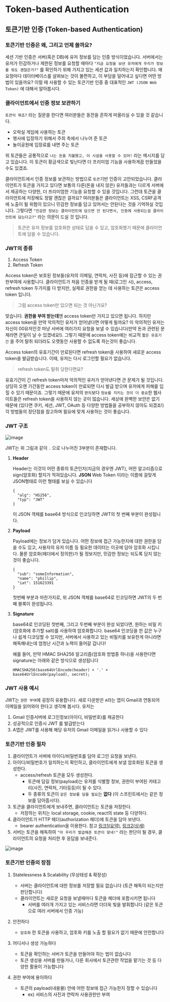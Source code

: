 # Token-based Authentication

## 토큰기반 인증 (Token-based Authentication)

### 토큰기반 인증은 왜, 그리고 언제 쓸까요?

세션 기반 인증은 서버(혹은 DB)에 유저 정보를 담는 인증 방식이었습니다. 서버에서는 유저가 민감하거나 제한된 정보를 요청할 때마다 `"지금 요청을 보낸 유저에게 우리가 정보를 줘도 괜찮은가?"` 를 확인하기 위해 가지고 있는 세션 값과 일치하는지 확인합니다. 매 요청마다 데이터베이스를 살펴보는 것이 불편하고, 이 부담을 덜어내고 싶다면 어떤 방법이 있을까요? 이럴 때 사용할 수 있는 토큰기반 인증 중 대표적인 `JWT (JSON Web Token)` 에 대해서 알아봅시다.

### 클라이언트에서 인증 정보 보관하기

`토큰이 뭐죠?` 라는 질문을 한다면 여러분들은 동전을 흔하게 떠올리실 수 있을 것 같습니다.

- 오락실 게임에 사용하는 토큰
- 행사에 입장하기 위해서 주최 측에서 나누어 준 토큰
- 놀이공원에 입장료를 내면 주는 토큰

위 토큰들은 공통적으로 `나는 돈을 지불했고, 이 시설을 사용할 수 있어!` 라는 메시지를 담고 있습니다. 이 토큰이 황금색으로 빛난다면 더 프리미엄 기능을 사용하게끔 만들었을 수도 있겠죠.

클라이언트에서 인증 정보를 보관하는 방법으로 `토큰`기반 인증이 고안되었습니다. 클라이언트가 토큰을 가지고 있다면 보통의 다른(돈을 내지 않은) 유저들과는 다르게 서버에서 제공하는 다양한, 더 프리미엄한 기능을 요청할 수 있을 것입니다. 그런데 토큰을 클라이언트에 저장해도 정말 괜찮은 걸까요? 여러분들은 클라이언트는 XSS, CSRF공격에 노출이 될 위험이 있으니 민감한 정보를 담고 있어서는 안된다는 것을 기억하실 것입니다. 그렇다면 `"민감한 정보는 클라이언트에 담으면 안 된다면서, 인증에 사용되는걸 클라이언트에 담는다고?"` 라는 의문이 드실 것 입니다.

> 토큰은 유저 정보를 암호화한 상태로 담을 수 있고, 암호화했기 때문에 클라이언트에 담을 수 있습니다.

### JWT의 종류

1. Access Token
2. Refresh Token

Access token은 보호된 정보들(유저의 이메일, 연락처, 사진 등)에 접근할 수 있는 권한부여에 사용합니다. 클라이언트가 처음 인증을 받게 될 때(로그인 시), access, refresh token 두가지를 다 받지만, 실제로 권한을 얻는 데 사용하는 토큰은 access token 입니다.

> 그럼 access token만 있으면 되는 것 아닌가요?

맞습니다. **권한을 부여 받는데**엔 access token만 가지고 있으면 됩니다. 하지만 access token을 만약 악의적인 유저가 얻어냈다면 어떻게 될까요? 이 악의적인 유저는 자신이 00유저인것 마냥 서버에 여러가지 요청을 보낼 수 있습니다(만약 돈과 관련된 문제라면 큰일이 날 수 있겠네요!). 그렇기 때문에 access token에는 비교적 `짧은 유효기간` 을 주어 탈취 되더라도 오랫동안 사용할 수 없도록 하는것이 좋습니다.

Access token의 유효기간이 만료된다면 refresh token을 사용하여 새로운 access token을 발급받습니다. 이때, 유저는 다시 로그인할 필요가 없습니다.

> refresh token도 탈취 당한다면요?

유효기간이 긴 refresh token마저 악의적인 유저가 얻어낸다면 큰 문제가 될 것입니다. 상당히 오랜 기간동안 access token이 만료되면 다시 발급 받으며 유저에게 피해를 입힐 수 있기 때문이죠. 그렇기 때문에 유저의 `편의`보다 `정보를 지키는 것이 더 중요`한 웹사이트들은 refresh token을 사용하지 않는 곳이 많습니다. 세상에 완벽한 보안은 없기 때문에 (있다면 쿠키, 세션, JWT, OAuth 등 다양한 방법들을 공부하지 않아도 되겠죠!) 각 방법들의 장단점을 참고하며 필요에 맞게 사용하는 것이 좋습니다.

### JWT 구조

![image](https://s3.ap-northeast-2.amazonaws.com/urclass-images/bjTILbPyY-1607412302702.png)

JWT는 위 그림과 같이 `.` 으로 나누어진 3부분이 존재합니다.

1. **Header**

   Header는 이것이 어떤 종류의 토큰인지(지금의 경우엔 JWT), 어떤 알고리즘으로 sign(암호화) 할지가 적혀있습니다. **JSON** Web Token 이라는 이름에 걸맞게 JSON형태로 이런 형태를 보실 수 있습니다

   ```
   {
     "alg": "HS256",
     "typ": "JWT"
   }
   ```

   이 JSON 객체를 base64 방식으로 인코딩하면 JWT의 첫 번째 부분이 완성됩니다.

2. **Payload**

   Payload에는 정보가 담겨 있습니다. 어떤 정보에 접근 가능한지에 대한 권한을 담을 수도 있고, 사용자의 유저 이름 등 필요한 데이터는 이곳에 담아 암호화 시킵니다. 물론 암호화(헤더에서 정의한)가 될 정보지만, 민감한 정보는 되도록 담지 않는 것이 좋습니다.

   ```
   {
     "sub": "someInformation",
     "name": "phillip",
     "iat": 151623391
   }
   ```

   첫번째 부분과 마찬가지로, 위 JSON 객체를 base64로 인코딩하면 JWT의 두 번째 블록이 완성됩니다.

3. **Signature**

   base64로 인코딩된 첫번째, 그리고 두번째 부분이 완성 되었다면, 원하는 비밀 키(암호화에 추가할 salt)를 사용하여 암호화합니다. base64 인코딩을 한 값은 누구나 쉽게 디코딩할 수 있지만, 서버에서 사용하고 있는 비밀키를 보유한게 아니라면 해독해내는데 엄청난 시간과 노력이 들어갈 겁니다!

   예를 들어, 만약 HMAC SHA256 알고리즘(암호화 방법중 하나)을 사용한다면 signature는 아래와 같은 방식으로 생성됩니다

   ```
   HMACSHA256(base64UrlEncode(header) + '.' + base64UrlEncode(payload), secret);
   ```

### JWT 사용 예시

JWT는 `권한 부여`에 굉장히 유용합니다. 새로 다운받은 `A`라는 앱이 Gmail과 연동되어 이메일을 읽어와야 한다고 생각해 봅시다. 유저는

1. Gmail 인증서버에 로그인정보(아이디, 비밀번호)를 제공한다
2. 성공적으로 인증시 JWT 를 발급받는다
3. A앱은 JWT를 사용해 해당 유저의 Gmail 이메일을 읽거나 사용할 수 있다

### 토큰기반 인증 절차

1. 클라이언트가 서버에 아이디/비밀번호를 담아 로그인 요청을 보낸다.
2. 아이디/비밀번호가 일치하는지 확인하고, 클라이언트에게 보낼 암호화된 토큰을 생성한다.
   - access/refresh 토큰을 모두 생성한다.
     - 토큰에 담길 정보(payload)는 유저를 식별할 정보, 권한이 부여된 카테고리(사진, 연락처, 기타등등)이 될 수 있다.
     - 두 종류의 토큰이 `같은 정보를 담을 필요`는 **없다** (이 스프린트에서는 같은 정보를 담아줍시다).
3. 토큰을 클라이언트에게 보내주면, 클라이언트는 토큰을 저장한다.
   - 저장하는 위치는 local storage, cookie, react의 state 등 다양하다.
4. 클라이언트가 HTTP 헤더(authorization 헤더)에 토큰을 담아 보낸다.
   - bearer authentication을 이용한다. 참고 [링크1(요약)](https://learning.postman.com/docs/sending-requests/authorization/#bearer-token), [링크2(상세)](https://tools.ietf.org/html/rfc6750)
5. 서버는 토큰을 해독하여 `"아 우리가 발급해준 토큰이 맞네!"` 라는 판단이 될 경우, 클라이언트의 요청을 처리한 후 응답을 보내준다.

![image](https://s3.ap-northeast-2.amazonaws.com/urclass-images/-WN-VIc_c-1607412316308.jpg)

### 토큰기반 인증의 장점

1. Statelessness & Scalability (무상태성 & 확장성)

   - 서버는 클라이언트에 대한 정보를 저장할 필요 없습니다 (토큰 해독이 되는지만 판단합니다)
   - 클라이언트는 새로운 요청을 보낼때마다 토큰을 헤더에 포함시키면 됩니다
     - 서버를 여러개 가지고 있는 서비스라면 더더욱 빛을 발휘합니다 (같은 토큰으로 여러 서버에서 인증 가능)

2. 안전하다

   - `암호화` 한 토큰을 사용하고, 암호화 키를 노출 할 필요가 없기 때문에 안전합니다

3. 어디서나 생성 가능하다

   - 토큰을 확인하는 서버가 토큰을 만들어야 하는 법이 없습니다
   - 토큰 생성용 서버를 만들거나, 다른 회사에서 토큰관련 작업을 맡기는 것 등 다양한 활용이 가능합니다

4. 권한 부여에 용이하다

   - 토큰의 payload(내용물) 안에 어떤 정보에 접근 가능한지 정할 수 있습니다
     - ex) 서비스의 사진과 연락처 사용권한만 부여

   